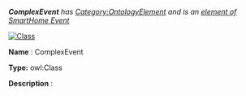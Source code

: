 ___ComplexEvent__ 
 has
 [Category:OntologyElement](../../Category/OntologyElement "Category:OntologyElement") 
 and is an
 [element of](../../Property/ElementOf "Property:ElementOf") 
[SmartHome Event](../../Submissions/SmartHome_Event "Submissions:SmartHome Event")_




  





[![Class](../../images/thumb/2/27/Class.gif/45px-Class.gif)](../../Image/Class.gif "Class")


__Name__ 
 : ComplexEvent
 



__Type:__ 
 owl:Class
 



__Description__ 
 :